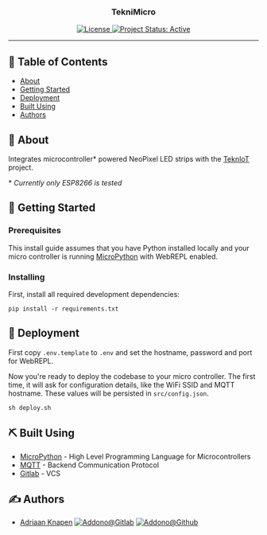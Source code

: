 <div align="center">

<h3 align="center">TekniMicro</h3>
  <a href="./LICENCE">
    <img alt="License" src="https://img.shields.io/badge/Licence-MIT-green?style=for-the-badge" />
  </a>
  <a href="https://www.repostatus.org/#active">
    <img alt="Project Status: Active" src="https://img.shields.io/badge/Project%20Status-Active-brightgreen?style=for-the-badge" />
  </a>
</div>

---

## 📝 Table of Contents
- [About](#about)
- [Getting Started](#getting_started)
- [Deployment](#deployment)
- [Built Using](#built_using)
- [Authors](#authors)

## 🧐 About <a name = "about"></a>
Integrates microcontroller* powered NeoPixel LED strips with the [TeknIoT](https://gitlab.com/tekniot/) project.

\* *Currently only ESP8266 is tested*

## 🏁 Getting Started <a name = "getting_started"></a>

### Prerequisites
This install guide assumes that you have Python installed locally and your micro controller is running [MicroPython](http://micropython.org/) with WebREPL enabled.

### Installing
First, install all required development dependencies:
```shell
pip install -r requirements.txt
```

## 🚀 Deployment <a name = "deployment"></a>
First copy  `.env.template` to `.env` and set the hostname, password and port for WebREPL.

Now you're ready to deploy the codebase to your micro controller. The first time, it will ask for configuration details, like the WiFi SSID and MQTT hostname. These values will be persisted in `src/config.json`.
```shell
sh deploy.sh
```

## ⛏️ Built Using <a name = "built_using"></a>
- [MicroPython](https://micropython.org/) - High Level Programming Language for Microcontrollers
- [MQTT](https://mqtt.org/) - Backend Communication Protocol
- [Gitlab](https://gitlab.com) - VCS

## ✍️ Authors <a name = "authors"></a>
- [Adriaan Knapen](https://aknapen.nl) [![Addono@Gitlab](https://img.shields.io/badge/Gitlab-@Addono-orange?style=for-the-badge&logo=gitlab)](https://gitlab.com/Addono) [![Addono@Github](https://img.shields.io/badge/Github-@Addono-black?style=for-the-badge&logo=github)](https://github.com/Addono)